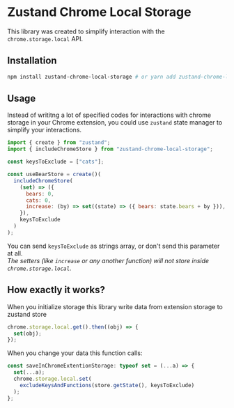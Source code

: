 # Zustand Chrome Local Storage

This library was created to simplify interaction with the `chrome.storage.local` API.

## Installation

```bash
npm install zustand-chrome-local-storage # or yarn add zustand-chrome-local-storage
```

## Usage

Instead of writitng a lot of specified codes for interactions with chrome storage in your Chrome extension, you could use `zustand` state manager to simplify your interactions.

```jsx
import { create } from "zustand";
import { includeChromeStore } from "zustand-chrome-local-storage";

const keysToExclude = ["cats"];

const useBearStore = create()(
  includeChromeStore(
    (set) => ({
      bears: 0,
      cats: 0,
      increase: (by) => set((state) => ({ bears: state.bears + by })),
    }),
    keysToExclude
  )
);
```

You can send `keysToExclude` as strings array, or don't send this parameter at all.<br/>
<i>The setters (like `increase` or any another function) will not store inside `chrome.storage.local`.</i>

## How exactly it works?

When you initialize storage this library write data from extension storage to zustand store

```ts
chrome.storage.local.get().then((obj) => {
  set(obj);
});
```

When you change your data this function calls:

```ts
const saveInChromeExtentionStorage: typeof set = (...a) => {
  set(...a);
  chrome.storage.local.set(
    excludeKeysAndFunctions(store.getState(), keysToExclude)
  );
};
```
